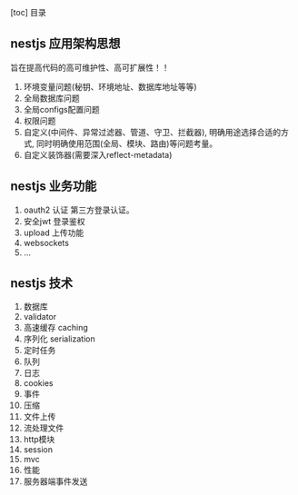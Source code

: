 [toc] 目录

## nestjs 应用架构思想
旨在提高代码的高可维护性、高可扩展性！！

1. 环境变量问题(秘钥、环境地址、数据库地址等等)
2. 全局数据库问题
3. 全局configs配置问题
4. 权限问题
5. 自定义(中间件、异常过滤器、管道、守卫、拦截器), 明确用途选择合适的方式, 同时明确使用范围(全局、模块、路由)等问题考量。
6. 自定义装饰器(需要深入reflect-metadata)

## nestjs 业务功能

1. oauth2 认证 第三方登录认证。
2. 安全jwt 登录鉴权
3. upload 上传功能
4. websockets
100. ... 

## nestjs 技术

1. 数据库
2. validator
3. 高速缓存 caching
4. 序列化 serialization
5. 定时任务
6. 队列
7. 日志
8. cookies
9. 事件
10. 压缩
11. 文件上传
12. 流处理文件
13. http模块
14. session
15. mvc 
16. 性能
17. 服务器端事件发送


